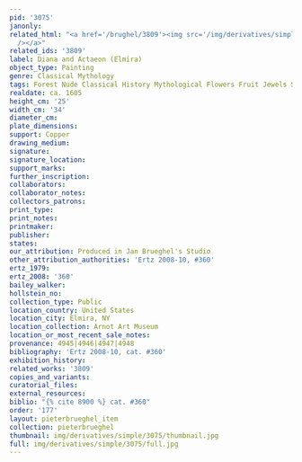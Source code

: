 ```yaml
---
pid: '3075'
janonly: 
related_html: "<a href='/brughel/3809'><img src='/img/derivatives/simple/3809/thumbnail.jpg'
  /></a>"
related_ids: '3809'
label: Diana and Actaeon (Elmira)
object_type: Painting
genre: Classical Mythology
tags: Forest Nude Classical History Mythological Flowers Fruit Jewels Shells
realdate: ca. 1605
height_cm: '25'
width_cm: '34'
diameter_cm: 
plate_dimensions: 
support: Copper
drawing_medium: 
signature: 
signature_location: 
support_marks: 
further_inscription: 
collaborators: 
collaborator_notes: 
collectors_patrons: 
print_type: 
print_notes: 
printmaker: 
publisher: 
states: 
our_attribution: Produced in Jan Brueghel's Studio
other_attribution_authorities: 'Ertz 2008-10, #360'
ertz_1979: 
ertz_2008: '360'
bailey_walker: 
hollstein_no: 
collection_type: Public
location_country: United States
location_city: Elmira, NY
location_collection: Arnot Art Museum
location_or_most_recent_sale_notes: 
provenance: 4945|4946|4947|4948
bibliography: 'Ertz 2008-10, cat. #360'
exhibition_history: 
related_works: '3809'
copies_and_variants: 
curatorial_files: 
external_resources: 
biblio: "{% cite 8900 %} cat. #360"
order: '177'
layout: pieterbrueghel_item
collection: pieterbrueghel
thumbnail: img/derivatives/simple/3075/thumbnail.jpg
full: img/derivatives/simple/3075/full.jpg
---
```

